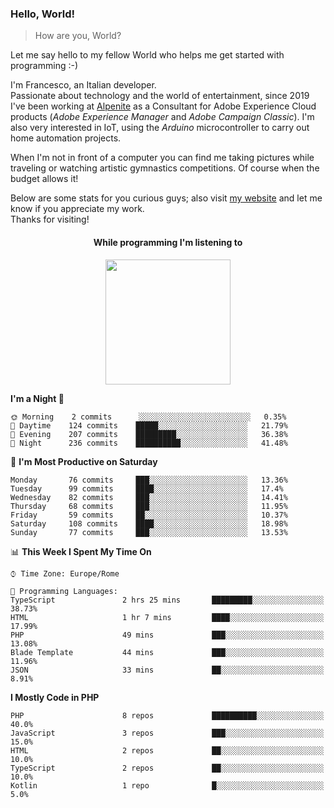 ### Hello, World!

> How are you, World?

Let me say hello to my fellow World who helps me get started with programming :-)

I'm Francesco, an Italian developer.  
Passionate about technology and the world of entertainment, since 2019 I've been working at [Alpenite](https://www.alpenite.com) as a Consultant for Adobe Experience Cloud products (*Adobe Experience Manager* and *Adobe Campaign Classic*). I'm also very interested in IoT, using the *Arduino* microcontroller to carry out home automation projects.

When I'm not in front of a computer you can find me taking pictures while traveling or watching artistic gymnastics competitions. Of course when the budget allows it!

Below are some stats for you curious guys; also visit [my website](https://www.francescorega.eu) and let me know if you appreciate my work.  
Thanks for visiting!

<div align="center">
  <h4>While programming I'm listening to</h4>
  <a href="https://apps.francescorega.eu/now-playing/11147232609" target="_blank"><img src="https://apps.francescorega.eu/now-playing/11147232609" width="200"></a>
</div>

<!--START_SECTION:waka-->
**I'm a Night 🦉** 

```text
🌞 Morning    2 commits      ░░░░░░░░░░░░░░░░░░░░░░░░░   0.35% 
🌆 Daytime    124 commits    █████░░░░░░░░░░░░░░░░░░░░   21.79% 
🌃 Evening    207 commits    █████████░░░░░░░░░░░░░░░░   36.38% 
🌙 Night      236 commits    ██████████░░░░░░░░░░░░░░░   41.48%

```
📅 **I'm Most Productive on Saturday** 

```text
Monday       76 commits     ███░░░░░░░░░░░░░░░░░░░░░░   13.36% 
Tuesday      99 commits     ████░░░░░░░░░░░░░░░░░░░░░   17.4% 
Wednesday    82 commits     ███░░░░░░░░░░░░░░░░░░░░░░   14.41% 
Thursday     68 commits     ███░░░░░░░░░░░░░░░░░░░░░░   11.95% 
Friday       59 commits     ██░░░░░░░░░░░░░░░░░░░░░░░   10.37% 
Saturday     108 commits    ████░░░░░░░░░░░░░░░░░░░░░   18.98% 
Sunday       77 commits     ███░░░░░░░░░░░░░░░░░░░░░░   13.53%

```


📊 **This Week I Spent My Time On** 

```text
⌚︎ Time Zone: Europe/Rome

💬 Programming Languages: 
TypeScript               2 hrs 25 mins       █████████░░░░░░░░░░░░░░░░   38.73% 
HTML                     1 hr 7 mins         ████░░░░░░░░░░░░░░░░░░░░░   17.99% 
PHP                      49 mins             ███░░░░░░░░░░░░░░░░░░░░░░   13.08% 
Blade Template           44 mins             ███░░░░░░░░░░░░░░░░░░░░░░   11.96% 
JSON                     33 mins             ██░░░░░░░░░░░░░░░░░░░░░░░   8.91%

```

**I Mostly Code in PHP** 

```text
PHP                      8 repos             ██████████░░░░░░░░░░░░░░░   40.0% 
JavaScript               3 repos             ███░░░░░░░░░░░░░░░░░░░░░░   15.0% 
HTML                     2 repos             ██░░░░░░░░░░░░░░░░░░░░░░░   10.0% 
TypeScript               2 repos             ██░░░░░░░░░░░░░░░░░░░░░░░   10.0% 
Kotlin                   1 repo              █░░░░░░░░░░░░░░░░░░░░░░░░   5.0%

```



<!--END_SECTION:waka-->
